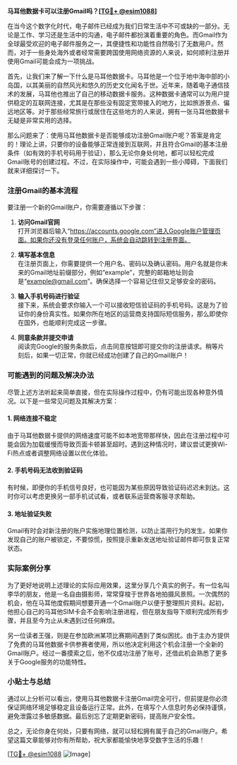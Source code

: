 **马耳他数据卡可以注册Gmail吗？[[TG💪+ @esim1088](https://t.me/s/esim1088)]**

在当今这个数字化时代，电子邮件已经成为我们日常生活中不可或缺的一部分。无论是工作、学习还是生活中的沟通，电子邮件都扮演着重要的角色。而Gmail作为全球最受欢迎的电子邮件服务之一，其便捷性和功能性自然吸引了无数用户。然而，对于一些身处海外或者经常需要跨国使用网络资源的人来说，如何顺利注册并使用Gmail可能会成为一项挑战。

首先，让我们来了解一下什么是马耳他数据卡。马耳他是一个位于地中海中部的小岛国，以其美丽的自然风光和悠久的历史文化闻名于世。近年来，随着电子通信技术的发展，马耳他也推出了自己的移动数据卡服务。这种数据卡通常可以为用户提供稳定的互联网连接，尤其是在那些没有固定宽带接入的地方，比如旅游景点、偏远地区等。对于那些经常旅行或居住在这些地方的人来说，拥有一张马耳他数据卡无疑是非常实用的选择。

那么问题来了：使用马耳他数据卡是否能够成功注册Gmail账户呢？答案是肯定的！理论上讲，只要你的设备能够正常连接到互联网，并且符合Gmail的基本注册条件（如有效的手机号码用于验证），那么无论你身处何地，都可以轻松完成Gmail账号的创建过程。不过，在实际操作中，可能会遇到一些小障碍，下面我们就来详细探讨一下。

### 注册Gmail的基本流程

要注册一个新的Gmail账户，你需要遵循以下步骤：

1. **访问Gmail官网**  
   打开浏览器后输入“https://accounts.google.com”进入Google账户管理页面。如果你还没有登录任何账户，系统会自动跳转到注册界面。

2. **填写基本信息**  
   在注册页面上，你需要提供一个用户名、密码以及确认密码。用户名就是你未来的Gmail地址前缀部分，例如“example”，完整的邮箱地址则会是“example@gmail.com”。确保选择一个容易记住但又足够安全的密码。

3. **输入手机号码进行验证**  
   接下来，系统会要求你输入一个可以接收短信验证码的手机号码。这是为了验证你的身份真实性。如果你所在地区的运营商支持国际短信服务，那么即使你在国外，也能顺利完成这一步骤。

4. **同意条款并提交申请**  
   阅读完Google的服务条款后，点击同意按钮即可提交你的注册请求。稍等片刻后，如果一切正常，你就已经成功创建了自己的Gmail账户！

### 可能遇到的问题及解决办法

尽管上述方法听起来简单直接，但在实际操作过程中，仍有可能出现各种意外情况。以下是一些常见问题及其解决方案：

#### 1. 网络连接不稳定
由于马耳他数据卡提供的网络速度可能不如本地宽带那样快，因此在注册过程中可能会因为加载缓慢而导致页面卡顿甚至超时。遇到这种情况时，建议尝试更换Wi-Fi热点或者调整网络设置以优化体验。

#### 2. 手机号码无法收到验证码
有时候，即便你的手机信号良好，也可能因为某些原因导致验证码迟迟未到达。这时你可以考虑更换另一部手机试试看，或者联系运营商客服寻求帮助。

#### 3. 地址验证失败
Gmail有时会对新注册的账户实施地理位置检测，以防止滥用行为的发生。如果你发现自己的账户被锁定，不要惊慌，按照提示重新发送地址验证邮件即可恢复正常状态。

### 实际案例分享

为了更好地说明上述理论的实际应用效果，这里分享几个真实的例子。有一位名叫李华的朋友，他是一名自由摄影师，常常穿梭于世界各地拍摄风景照。一次偶然的机会，他在马耳他度假期间想要开通一个Gmail账户以便于整理照片资料。起初，他担心自己的马耳他SIM卡会不会影响注册进程，但在朋友指导下顺利完成所有步骤，并且至今为止从未遇到过任何麻烦。

另一位读者王强，则是在参加欧洲某项比赛期间遇到了类似困扰。由于主办方提供了免费的马耳他数据卡供参赛者使用，所以他决定利用这个机会注册一个全新的Gmail账户。经过一番摸索之后，他不仅成功注册了账号，还借此机会熟悉了更多关于Google服务的功能特性。

### 小贴士与总结

通过以上分析可以看出，使用马耳他数据卡注册Gmail完全可行，但前提是你必须保证网络环境足够稳定且设备运行正常。此外，在填写个人信息时务必保持谨慎，避免泄露过多敏感数据。最后别忘了定期更新密码，提高账户安全性。

总之，无论你身在何处，只要有网络，就可以轻松拥有属于自己的Gmail账户。希望这篇文章能够对你有所帮助，祝大家都能愉快地享受数字生活的乐趣！ 

[[TG💪+ @esim1088](https://t.me/s/esim1088) ![Image](https://i.postimg.cc/4NQfJmqS/Snipaste-2025-05-13-00-14-12.png)]